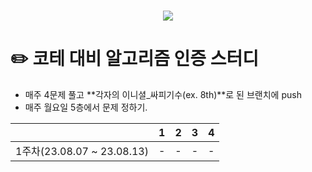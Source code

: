 <h1 align="center"> <img src="https://github.com/escape-study/algorithm/assets/56991244/34494fd6-be31-479e-bc04-f9944d96cead"> </h1>

# ✏️ **코테 대비 알고리즘 인증 스터디**

* 매주 4문제 풀고 **각자의 이니셜_싸피기수(ex. 8th)**로 된 브랜치에 push
* 매주 월요일 5층에서 문제 정하기.

| |1|2|3|4|
|:-:|:-:|:-:|:-:|:-:|
|1주차(23.08.07 ~ 23.08.13)|-|-|-|-|
